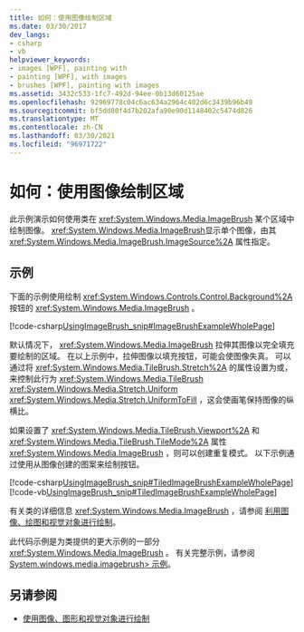 ```yaml
---
title: 如何：使用图像绘制区域
ms.date: 03/30/2017
dev_langs:
- csharp
- vb
helpviewer_keywords:
- images [WPF], painting with
- painting [WPF], with images
- brushes [WPF], painting with images
ms.assetid: 3432c533-1fc7-492d-94ee-0b13d60125ae
ms.openlocfilehash: 92969778c04c6ac634a2964c402d6c3439b96b49
ms.sourcegitcommit: bf5dd80f4d7b202afa90e90d1148402c5474d826
ms.translationtype: MT
ms.contentlocale: zh-CN
ms.lasthandoff: 03/30/2021
ms.locfileid: "96971722"
---
```

# <a name="how-to-paint-an-area-with-an-image"></a>如何：使用图像绘制区域
此示例演示如何使用类在 <xref:System.Windows.Media.ImageBrush> 某个区域中绘制图像。 <xref:System.Windows.Media.ImageBrush>显示单个图像，由其 <xref:System.Windows.Media.ImageBrush.ImageSource%2A> 属性指定。  
  
## <a name="example"></a>示例  
 下面的示例使用绘制 <xref:System.Windows.Controls.Control.Background%2A> 按钮的 <xref:System.Windows.Media.ImageBrush> 。  
  
 [!code-csharp[UsingImageBrush_snip#ImageBrushExampleWholePage](~/samples/snippets/csharp/VS_Snippets_Wpf/UsingImageBrush_snip/CSharp/PaintingWithImagesExample.cs#imagebrushexamplewholepage)]  
  
 默认情况下， <xref:System.Windows.Media.ImageBrush> 拉伸其图像以完全填充要绘制的区域。 在以上示例中，拉伸图像以填充按钮，可能会使图像失真。 可以通过将 <xref:System.Windows.Media.TileBrush.Stretch%2A> 的属性设置为或，来控制此行为 <xref:System.Windows.Media.TileBrush> <xref:System.Windows.Media.Stretch.Uniform> <xref:System.Windows.Media.Stretch.UniformToFill> ，这会使画笔保持图像的纵横比。  
  
 如果设置了 <xref:System.Windows.Media.TileBrush.Viewport%2A> 和 <xref:System.Windows.Media.TileBrush.TileMode%2A> 属性 <xref:System.Windows.Media.ImageBrush> ，则可以创建重复模式。 以下示例通过使用从图像创建的图案来绘制按钮。  
  
 [!code-csharp[UsingImageBrush_snip#TiledImageBrushExampleWholePage](~/samples/snippets/csharp/VS_Snippets_Wpf/UsingImageBrush_snip/CSharp/TiledImageBrushExample.cs#tiledimagebrushexamplewholepage)]
 [!code-vb[UsingImageBrush_snip#TiledImageBrushExampleWholePage](~/samples/snippets/visualbasic/VS_Snippets_Wpf/UsingImageBrush_snip/VisualBasic/TiledImageBrushExample.vb#tiledimagebrushexamplewholepage)]  
  
 有关类的详细信息 <xref:System.Windows.Media.ImageBrush> ，请参阅 [利用图像、绘图和视觉对象进行绘制](painting-with-images-drawings-and-visuals.md)。  
  
 此代码示例是为类提供的更大示例的一部分 <xref:System.Windows.Media.ImageBrush> 。 有关完整示例，请参阅 [System.windows.media.imagebrush> 示例](https://github.com/Microsoft/WPF-Samples/tree/master/Graphics/ImageBrush)。  
  
## <a name="see-also"></a>另请参阅

- [使用图像、图形和视觉对象进行绘制](painting-with-images-drawings-and-visuals.md)

